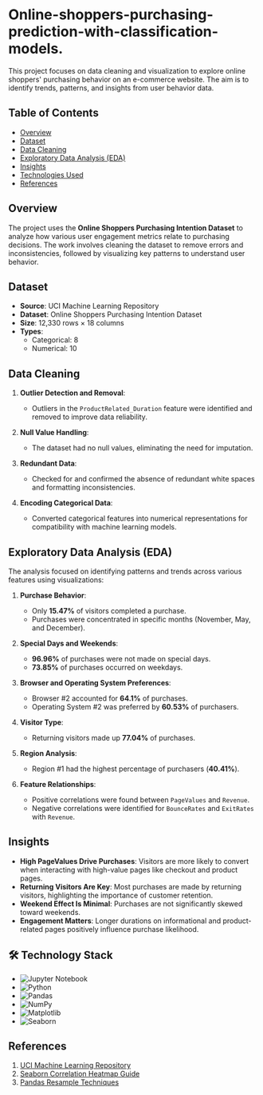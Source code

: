 # Online-shoppers-purchasing-prediction-with-classification-models.

This project focuses on data cleaning and visualization to explore online shoppers' purchasing behavior on an e-commerce website. The aim is to identify trends, patterns, and insights from user behavior data.

## Table of Contents

- [Overview](#overview)
- [Dataset](#dataset)
- [Data Cleaning](#data-cleaning)
- [Exploratory Data Analysis (EDA)](#exploratory-data-analysis-eda)
- [Insights](#insights)
- [Technologies Used](#technologies-used)
- [References](#references)

## Overview

The project uses the **Online Shoppers Purchasing Intention Dataset** to analyze how various user engagement metrics relate to purchasing decisions. The work involves cleaning the dataset to remove errors and inconsistencies, followed by visualizing key patterns to understand user behavior.

## Dataset

- **Source**: UCI Machine Learning Repository
- **Dataset**: Online Shoppers Purchasing Intention Dataset
- **Size**: 12,330 rows × 18 columns
- **Types**: 
  - Categorical: 8
  - Numerical: 10

## Data Cleaning

1. **Outlier Detection and Removal**:
   - Outliers in the `ProductRelated_Duration` feature were identified and removed to improve data reliability.
   
2. **Null Value Handling**:
   - The dataset had no null values, eliminating the need for imputation.

3. **Redundant Data**:
   - Checked for and confirmed the absence of redundant white spaces and formatting inconsistencies.

4. **Encoding Categorical Data**:
   - Converted categorical features into numerical representations for compatibility with machine learning models.

## Exploratory Data Analysis (EDA)

The analysis focused on identifying patterns and trends across various features using visualizations:

1. **Purchase Behavior**:
   - Only **15.47%** of visitors completed a purchase.
   - Purchases were concentrated in specific months (November, May, and December).

2. **Special Days and Weekends**:
   - **96.96%** of purchases were not made on special days.
   - **73.85%** of purchases occurred on weekdays.

3. **Browser and Operating System Preferences**:
   - Browser #2 accounted for **64.1%** of purchases.
   - Operating System #2 was preferred by **60.53%** of purchasers.

4. **Visitor Type**:
   - Returning visitors made up **77.04%** of purchases.

5. **Region Analysis**:
   - Region #1 had the highest percentage of purchasers (**40.41%**).

6. **Feature Relationships**:
   - Positive correlations were found between `PageValues` and `Revenue`.
   - Negative correlations were identified for `BounceRates` and `ExitRates` with `Revenue`.

## Insights

- **High PageValues Drive Purchases**: Visitors are more likely to convert when interacting with high-value pages like checkout and product pages.
- **Returning Visitors Are Key**: Most purchases are made by returning visitors, highlighting the importance of customer retention.
- **Weekend Effect Is Minimal**: Purchases are not significantly skewed toward weekends.
- **Engagement Matters**: Longer durations on informational and product-related pages positively influence purchase likelihood.

## 🛠 Technology Stack
- ![Jupyter Notebook](https://img.shields.io/badge/jupyter-%23FA0F00.svg?style=for-the-badge&logo=jupyter&logoColor=white)
- ![Python](https://img.shields.io/badge/python-3670A0?style=for-the-badge&logo=python&logoColor=ffdd54)
- ![Pandas](https://img.shields.io/badge/pandas-%23150458.svg?style=for-the-badge&logo=pandas&logoColor=white)
- ![NumPy](https://img.shields.io/badge/numpy-%23013243.svg?style=for-the-badge&logo=numpy&logoColor=white)
- ![Matplotlib](https://img.shields.io/badge/Matplotlib-%23ffffff.svg?style=for-the-badge&logo=Matplotlib&logoColor=black)
- ![Seaborn](https://img.shields.io/badge/Seaborn-%23006699.svg?style=for-the-badge&logo=Seaborn&logoColor=white)


## References

1. [UCI Machine Learning Repository](https://archive.ics.uci.edu/ml/index.php)
2. [Seaborn Correlation Heatmap Guide](https://medium.com/@szabo.bibor/how-to-create-a-seaborn-correlation-heatmap-in-python-834c0686b88e)
3. [Pandas Resample Techniques](https://towardsdatascience.com/pandas-resample-tricks-you-should-know-for-manipulating-time-series-data-7e9643a7e7f3)

